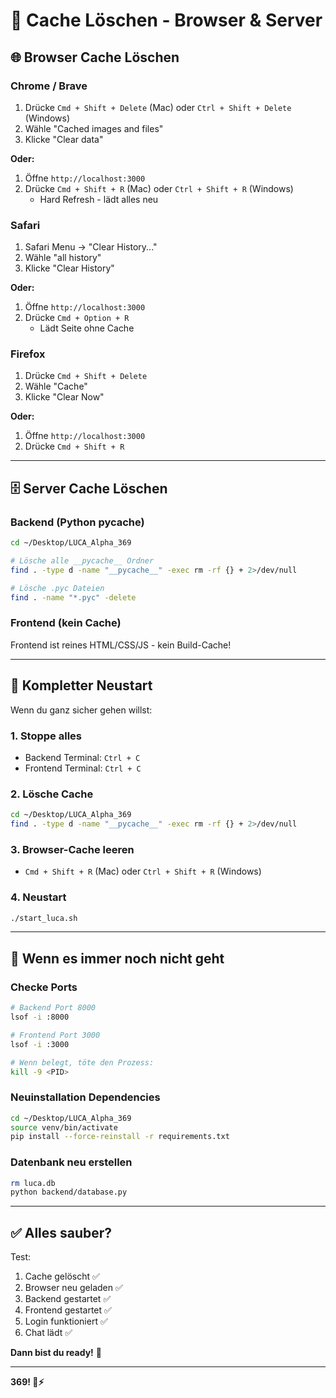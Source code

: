 # 🧹 Cache Löschen - Browser & Server

## 🌐 Browser Cache Löschen

### Chrome / Brave
1. Drücke `Cmd + Shift + Delete` (Mac) oder `Ctrl + Shift + Delete` (Windows)
2. Wähle "Cached images and files"
3. Klicke "Clear data"

**Oder:**
1. Öffne `http://localhost:3000`
2. Drücke `Cmd + Shift + R` (Mac) oder `Ctrl + Shift + R` (Windows)
   - Hard Refresh - lädt alles neu

### Safari
1. Safari Menu → "Clear History..."
2. Wähle "all history"
3. Klicke "Clear History"

**Oder:**
1. Öffne `http://localhost:3000`
2. Drücke `Cmd + Option + R`
   - Lädt Seite ohne Cache

### Firefox
1. Drücke `Cmd + Shift + Delete`
2. Wähle "Cache"
3. Klicke "Clear Now"

**Oder:**
1. Öffne `http://localhost:3000`
2. Drücke `Cmd + Shift + R`

---

## 🗄️ Server Cache Löschen

### Backend (Python __pycache__)

```bash
cd ~/Desktop/LUCA_Alpha_369

# Lösche alle __pycache__ Ordner
find . -type d -name "__pycache__" -exec rm -rf {} + 2>/dev/null

# Lösche .pyc Dateien
find . -name "*.pyc" -delete
```

### Frontend (kein Cache)

Frontend ist reines HTML/CSS/JS - kein Build-Cache!

---

## 🔄 Kompletter Neustart

Wenn du ganz sicher gehen willst:

### 1. Stoppe alles
- Backend Terminal: `Ctrl + C`
- Frontend Terminal: `Ctrl + C`

### 2. Lösche Cache
```bash
cd ~/Desktop/LUCA_Alpha_369
find . -type d -name "__pycache__" -exec rm -rf {} + 2>/dev/null
```

### 3. Browser-Cache leeren
- `Cmd + Shift + R` (Mac) oder `Ctrl + Shift + R` (Windows)

### 4. Neustart
```bash
./start_luca.sh
```

---

## 🐛 Wenn es immer noch nicht geht

### Checke Ports

```bash
# Backend Port 8000
lsof -i :8000

# Frontend Port 3000
lsof -i :3000

# Wenn belegt, töte den Prozess:
kill -9 <PID>
```

### Neuinstallation Dependencies

```bash
cd ~/Desktop/LUCA_Alpha_369
source venv/bin/activate
pip install --force-reinstall -r requirements.txt
```

### Datenbank neu erstellen

```bash
rm luca.db
python backend/database.py
```

---

## ✅ Alles sauber?

Test:
1. Cache gelöscht ✅
2. Browser neu geladen ✅
3. Backend gestartet ✅
4. Frontend gestartet ✅
5. Login funktioniert ✅
6. Chat lädt ✅

**Dann bist du ready!** 🚀

---

**369! 🧬⚡**
